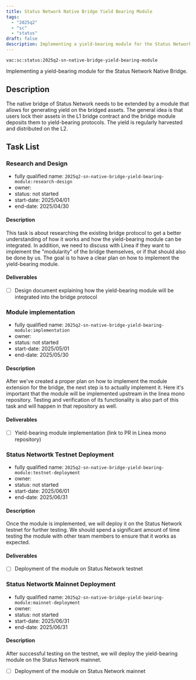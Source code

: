 ```yaml
---
title: Status Network Native Bridge Yield Bearing Module
tags:
  - "2025q2"
  - "sc"
  - "status"
draft: false
description: Implementing a yield-bearing module for the Status Network Native Bridge.
---
```


`vac:sc:status:2025q2-sn-native-bridge-yield-bearing-module`

Implementing a yield-bearing module for the Status Network Native Bridge.

## Description

The native bridge of Status Network needs to be extended by a module that allows for generating yield on the bridged assets.
The general idea is that users lock their assets in the L1 bridge contract and the bridge module deposits them to yield-bearing protocols.
The yield is regularly harvested and distributed on the L2.

## Task List


### Research and Design
* fully qualified name: `2025q2-sn-native-bridge-yield-bearing-module:research-design`
* owner: 
* status: not started
* start-date: 2025/04/01
* end-date: 2025/04/30

#### Description

This task is about researching the existing bridge protocol to get a better understanding of how it works and how the yield-bearing module can be integrated.
In addition, we need to discuss with Linea if they want to implement the "modularity" of the bridge themselves,
or if that should also be done by us.
The goal is to have a clear plan on how to implement the yield-bearing module.

#### Deliverables

- [ ] Design document explaining how the yield-bearing module will be integrated into the bridge protocol

### Module implementation

* fully qualified name: `2025q2-sn-native-bridge-yield-bearing-module:implementation`
* owner: 
* status: not started
* start-date: 2025/05/01
* end-date: 2025/05/30

#### Description

After we've created a proper plan on how to implement the module extension for the bridge,
the next step is to actually implement it.
Here it's important that the module will be implemented upstream in the linea mono repository.
Testing and verification of its functionality is also part of this task and will happen in that repository as well.

#### Deliverables

- [ ] Yield-bearing module implementation (link to PR in Linea mono repository)

### Status Networtk Testnet Deployment
* fully qualified name: `2025q2-sn-native-bridge-yield-bearing-module:testnet-deployment`
* owner: 
* status: not started
* start-date: 2025/06/01
* end-date: 2025/06/31

#### Description

Once the module is implemented, we will deploy it on the Status Network testnet for further testing.
We should spend a significant amount of time testing the module with other team members to ensure that it works as expected.

#### Deliverables

- [ ] Deployment of the module on Status Network testnet

### Status Networtk Mainnet Deployment
* fully qualified name: `2025q2-sn-native-bridge-yield-bearing-module:mainnet-deployment`
* owner: 
* status: not started
* start-date: 2025/06/31
* end-date: 2025/06/31

#### Description

After successful testing on the testnet, we will deploy the yield-bearing module on the Status Network mainnet.

- [ ] Deployment of the module on Status Network mainnet
